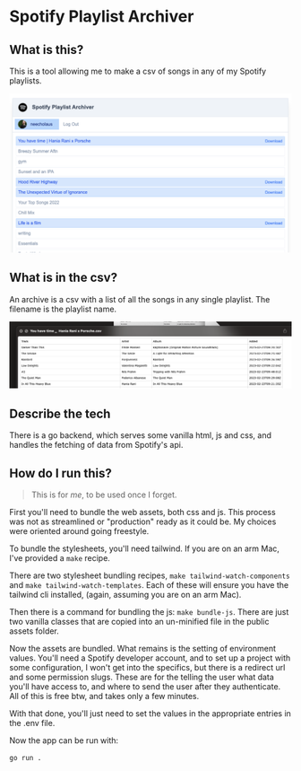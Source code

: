 # Spotify Playlist Archiver
## What is this?
This is a tool allowing me to make a csv of songs in any of my Spotify playlists.

![Screenshot of the web interface](examples/web-screenshot.png)

## What is in the csv?
An archive is a csv with a list of all the songs in any single playlist. The filename is the playlist name.

![Screenshot of an archvie](examples/archive-screenshot.png)

## Describe the tech
There is a go backend, which serves some vanilla html, js and css, and handles the fetching of data from Spotify's api.

## How do I run this?
> This is for *me*, to be used once I forget.

First you'll need to bundle the web assets, both css and js. This process was not as streamlined or "production" ready as it could be. My choices were oriented around going freestyle.

To bundle the stylesheets, you'll need tailwind. If you are on an arm Mac, I've provided a `make` recipe.

There are two stylesheet bundling recipes, `make tailwind-watch-components` and `make tailwind-watch-templates`. Each of these will ensure you have the tailwind cli installed, (again, assuming you are on an arm Mac).

Then there is a command for bundling the js: `make bundle-js`. There are just two vanilla classes that are copied into an un-minified file in the public assets folder.

Now the assets are bundled. What remains is the setting of environment values. You'll need a Spotify developer account, and to set up a project with some configuration, I won't get into the specifics, but there is a redirect url and some permission slugs. These are for the telling the user what data you'll have access to, and where to send the user after they authenticate. All of this is free btw, and takes only a few minutes.

With that done, you'll just need to set the values in the appropriate entries in the .env file.

Now the app can be run with:
```shell
go run .
```
